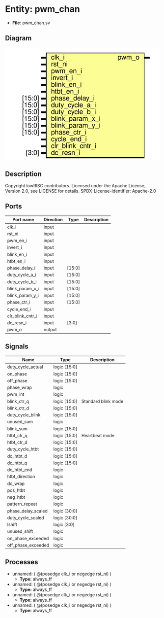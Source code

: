 # Entity: pwm_chan

- **File**: pwm_chan.sv
## Diagram

![Diagram](pwm_chan.svg "Diagram")
## Description

 Copyright lowRISC contributors.
 Licensed under the Apache License, Version 2.0, see LICENSE for details.
 SPDX-License-Identifier: Apache-2.0

## Ports

| Port name        | Direction | Type   | Description |
| ---------------- | --------- | ------ | ----------- |
| clk_i            | input     |        |             |
| rst_ni           | input     |        |             |
| pwm_en_i         | input     |        |             |
| invert_i         | input     |        |             |
| blink_en_i       | input     |        |             |
| htbt_en_i        | input     |        |             |
| phase_delay_i    | input     | [15:0] |             |
| duty_cycle_a_i   | input     | [15:0] |             |
| duty_cycle_b_i   | input     | [15:0] |             |
| blink_param_x_i  | input     | [15:0] |             |
| blink_param_y_i  | input     | [15:0] |             |
| phase_ctr_i      | input     | [15:0] |             |
| cycle_end_i      | input     |        |             |
| clr_blink_cntr_i | input     |        |             |
| dc_resn_i        | input     | [3:0]  |             |
| pwm_o            | output    |        |             |
## Signals

| Name               | Type         | Description           |
| ------------------ | ------------ | --------------------- |
| duty_cycle_actual  | logic [15:0] |                       |
| on_phase           | logic [15:0] |                       |
| off_phase          | logic [15:0] |                       |
| phase_wrap         | logic        |                       |
| pwm_int            | logic        |                       |
| blink_ctr_q        | logic [15:0] |  Standard blink mode  |
| blink_ctr_d        | logic [15:0] |                       |
| duty_cycle_blink   | logic [15:0] |                       |
| unused_sum         | logic        |                       |
| blink_sum          | logic [15:0] |                       |
| htbt_ctr_q         | logic [15:0] |  Heartbeat mode       |
| htbt_ctr_d         | logic [15:0] |                       |
| duty_cycle_htbt    | logic [15:0] |                       |
| dc_htbt_d          | logic [15:0] |                       |
| dc_htbt_q          | logic [15:0] |                       |
| dc_htbt_end        | logic        |                       |
| htbt_direction     | logic        |                       |
| dc_wrap            | logic        |                       |
| pos_htbt           | logic        |                       |
| neg_htbt           | logic        |                       |
| pattern_repeat     | logic        |                       |
| phase_delay_scaled | logic [30:0] |                       |
| duty_cycle_scaled  | logic [30:0] |                       |
| lshift             | logic [3:0]  |                       |
| unused_shift       | logic        |                       |
| on_phase_exceeded  | logic        |                       |
| off_phase_exceeded | logic        |                       |
## Processes
- unnamed: ( @(posedge clk_i or negedge rst_ni) )
  - **Type:** always_ff
- unnamed: ( @(posedge clk_i or negedge rst_ni) )
  - **Type:** always_ff
- unnamed: ( @(posedge clk_i or negedge rst_ni) )
  - **Type:** always_ff
- unnamed: ( @(posedge clk_i or negedge rst_ni) )
  - **Type:** always_ff
